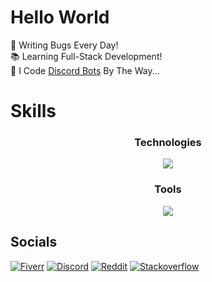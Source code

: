 # Hello World

🐛 Writing Bugs Every Day!\
📚 Learning Full-Stack Development!\
🤖 I Code [Discord Bots](https://www.fiverr.com/s/xXKpg2D) By The Way...

# Skills

<h3 align="center">Technologies</h3>

<p align="center">
    <a href="https://github.com/SkyWolfXP">
        <img src="https://skillicons.dev/icons?i=java,javascript,typescript,html,css,spring,nextjs,react,tailwind,postgres,mysql,redis,nodejs,heroku&perline=7" />
    </a>
</p>

<h3 align="center">Tools</h3>

<p align="center">
    <a href="https://github.com/SkyWolfXP">
        <img src="https://skillicons.dev/icons?i=idea,vscodium,git,maven,gradle,npm&perline=7" />
    </a>
</p>

## Socials

[![Fiverr](https://img.shields.io/badge/%40skywolfxp-FFFFFF?style=flat-square&logo=fiverr&logoColor=FFFFFF&logoSize=auto&color=%231DBF73)](https://www.fiverr.com/skywolfxp) [![Discord](https://img.shields.io/badge/%40SkyWolfXP-FFFFFF?style=flat-square&logo=discord&logoColor=FFFFFF&color=%235865F2)](https://discord.com/users/545902760453996546) [![Reddit](https://img.shields.io/badge/u%2FSkyWolfXP-FFFFFF?style=flat-square&logo=reddit&logoColor=FFFFFF&color=%23FF4500)](https://reddit.com/user/skywolfxp) [![Stackoverflow](https://img.shields.io/badge/SkyWolfXP-FFFFFF?style=flat-square&logo=stackoverflow&logoColor=FFFFFF&color=%23F58025)](https://stackoverflow.com/users/16410630)
